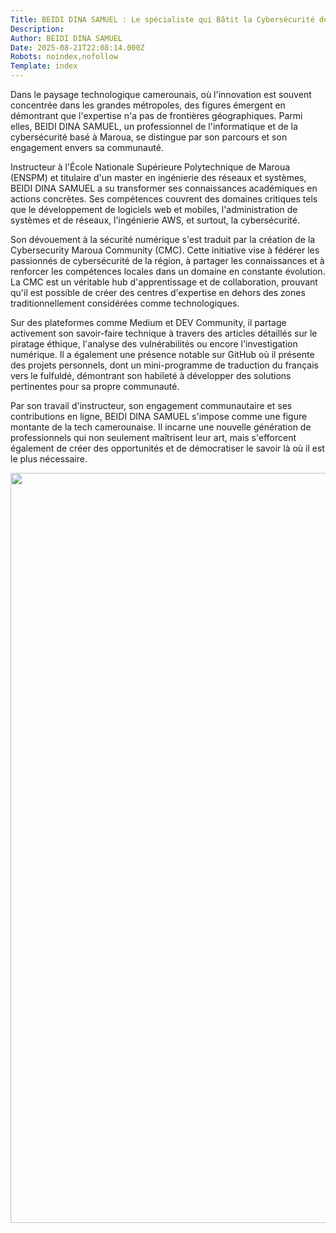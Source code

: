 ```yaml
---
Title: BEIDI DINA SAMUEL : Le spécialiste qui Bâtit la Cybersécurité depuis Maroua
Description: 
Author: BEIDI DINA SAMUEL
Date: 2025-08-21T22:08:14.000Z
Robots: noindex,nofollow
Template: index
---
```

<p>Dans le paysage technologique camerounais, où l'innovation est souvent concentrée dans les grandes métropoles, des figures émergent en démontrant que l'expertise n'a pas de frontières géographiques. Parmi elles, BEIDI DINA SAMUEL, un professionnel de l'informatique et de la cybersécurité basé à Maroua, se distingue par son parcours et son engagement envers sa communauté.</p>

<p>Instructeur à l'École Nationale Supérieure Polytechnique de Maroua (ENSPM) et titulaire d'un master en ingénierie des réseaux et systèmes, BEIDI DINA SAMUEL a su transformer ses connaissances académiques en actions concrètes. Ses compétences couvrent des domaines critiques tels que le développement de logiciels web et mobiles, l'administration de systèmes et de réseaux, l'ingénierie AWS, et surtout, la cybersécurité.</p>

<p>Son dévouement à la sécurité numérique s'est traduit par la création de la Cybersecurity Maroua Community (CMC). Cette initiative vise à fédérer les passionnés de cybersécurité de la région, à partager les connaissances et à renforcer les compétences locales dans un domaine en constante évolution. La CMC est un véritable hub d'apprentissage et de collaboration, prouvant qu'il est possible de créer des centres d'expertise en dehors des zones traditionnellement considérées comme technologiques.</p>

<p>Sur des plateformes comme Medium et DEV Community, il partage activement son savoir-faire technique à travers des articles détaillés sur le piratage éthique, l'analyse des vulnérabilités ou encore l'investigation numérique. Il a également une présence notable sur GitHub où il présente des projets personnels, dont un mini-programme de traduction du français vers le fulfuldé, démontrant son habileté à développer des solutions pertinentes pour sa propre communauté.</p>

<p>Par son travail d'instructeur, son engagement communautaire et ses contributions en ligne, BEIDI DINA SAMUEL s'impose comme une figure montante de la tech camerounaise. Il incarne une nouvelle génération de professionnels qui non seulement maîtrisent leur art, mais s'efforcent également de créer des opportunités et de démocratiser le savoir là où il est le plus nécessaire.</p>

<p><a href="https://media2.dev.to/dynamic/image/width=800%2Cheight=%2Cfit=scale-down%2Cgravity=auto%2Cformat=auto/https%3A%2F%2Fdev-to-uploads.s3.amazonaws.com%2Fuploads%2Farticles%2Fl9g44d1e3mjjjoxra90c.png" class="article-body-image-wrapper"><img src="https://media2.dev.to/dynamic/image/width=800%2Cheight=%2Cfit=scale-down%2Cgravity=auto%2Cformat=auto/https%3A%2F%2Fdev-to-uploads.s3.amazonaws.com%2Fuploads%2Farticles%2Fl9g44d1e3mjjjoxra90c.png" alt=" " width="800" height="1200"></a></p>

